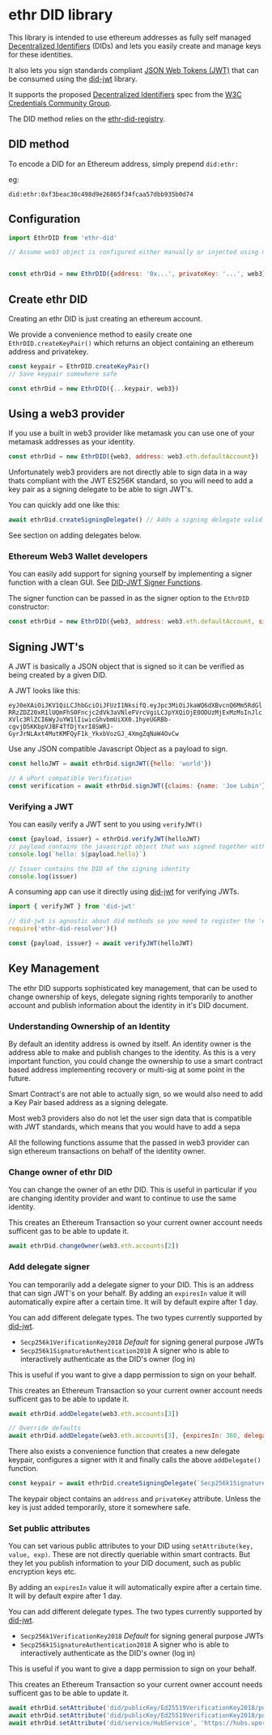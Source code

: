 # ethr DID library

This library is intended to use ethereum addresses as fully self managed [Decentralized Identifiers](https://w3c-ccg.github.io/did-spec/#decentralized-identifiers-dids) (DIDs) and lets you easily create and manage keys for these identities.

It also lets you sign standards compliant [JSON Web Tokens (JWT)](https://jwt.io) that can be consumed using the [did-jwt](https://github.com/uport-project/did-jwt) library.

It supports the proposed [Decentralized Identifiers](https://w3c-ccg.github.io/did-spec/) spec from the [W3C Credentials Community Group](https://w3c-ccg.github.io).

The DID method relies on the [ethr-did-registry](https://github.com/uport-project/ethr-did-registry).

## DID method

To encode a DID for an Ethereum address, simply prepend `did:ethr:`

eg:

`did:ethr:0xf3beac30c498d9e26865f34fcaa57dbb935b0d74`

## Configuration

```js
import EthrDID from 'ethr-did'

// Assume web3 object is configured either manually or injected using metamask


const ethrDid = new EthrDID({address: '0x...', privateKey: '...', web3})
```

## Create ethr DID

Creating an ethr DID is just creating an ethereum account.

We provide a convenience method to easily create one `EthrDID.createKeyPair()` which returns an object containing an ethereum address and privatekey.

```js
const keypair = EthrDID.createKeyPair()
// Save keypair somewhere safe

const ethrDid = new EthrDID({...keypair, web3})
```

## Using a web3 provider

If you use a built in web3 provider like metamask you can use one of your metamask addresses as your identity.

```js
const ethrDid = new EthrDID({web3, address: web3.eth.defaultAccount})
```

Unfortunately web3 providers are not directly able to sign data in a way thats compliant with the JWT ES256K standard, so you will need to add a key pair as a signing delegate to be able to sign JWT's. 

You can quickly add one like this:

```js
await ethrDid.createSigningDelegate() // Adds a signing delegate valid for 1 day
```

See section on adding delegates below.

### Ethereum Web3 Wallet developers

You can easily add support for signing yourself by implementing a signer function with a clean GUI. See [DID-JWT Signer Functions](https://github.com/uport-project/did-jwt#signer-functions).

The signer function can be passed in as the signer option to the `EthrDID` constructor:

```js
const ethrDid = new EthrDID({web3, address: web3.eth.defaultAccount, signer: wallet.jwtSigner})
```

## Signing JWT's

A JWT is basically a JSON object that is signed so it can be verified as being created by a given DID.

A JWT looks like this:

`eyJ0eXAiOiJKV1QiLCJhbGciOiJFUzI1NksifQ.eyJpc3MiOiJkaWQ6dXBvcnQ6Mm5RdGlRRzZDZ20xR1lUQmFhS0Fncjc2dVk3aVNleFVrcVgiLCJpYXQiOjE0ODUzMjExMzMsInJlcXVlc3RlZCI6WyJuYW1lIiwicGhvbmUiXX0.1hyeUGRBb-cgvjD5KKbpVJBF4TfDjYxrI8SWRJ-GyrJrNLAxt4MutKMFQyF1k_YkxbVozGJ_4XmgZqNaW4OvCw`

Use any JSON compatible Javascript Object as a payload to sign.

```js
const helloJWT = await ethrDid.signJWT({hello: 'world'})

// A uPort compatible Verification
const verification = await ethrDid.signJWT({claims: {name: 'Joe Lubin'}})
```

### Verifying a JWT

You can easily verify a JWT sent to you using `verifyJWT()`

```js
const {payload, issuer} = ethrDid.verifyJWT(helloJWT)
// payload contains the javascript object that was signed together with a vew JWT specific attributes
console.log(`hello: ${payload.hello}`)

// Issuer contains the DID of the signing identity
console.log(issuer)

```

A consuming app can use it directly using [did-jwt](https://github.com/uport-project/did-jwt) for verifying JWTs.


```js
import { verifyJWT } from 'did-jwt'

// did-jwt is agnostic about did methods so you need to register the 'ethr-did-resolver' first
require('ethr-did-resolver')()

const {payload, issuer} = await verifyJWT(helloJWT)

```

## Key Management

The ethr DID supports sophisticated key management, that can be used to change ownership of keys, delegate signing rights temporarily to another account and publish information about the identity in it's DID document.

### Understanding Ownership of an Identity

By default an identity address is owned by itself. An identity owner is the address able to make and publish changes to the identity. As this is a very important function, you could change the ownership to use a smart contract based address implementing recovery or multi-sig at some point in the future.

Smart Contract's are not able to actually sign, so we would also need to add a Key Pair based address as a signing delegate. 

Most web3 providers also do not let the user sign data that is compatible with JWT standards, which means that you would have to add a sepa

All the following functions assume that the passed in web3 provider can sign ethereum transactions on behalf of the identity owner.

### Change owner of ethr DID

You can change the owner of an ethr DID. This is useful in particular if you are changing identity provider and want to continue to use the same identity.

This creates an Ethereum Transaction so your current owner account needs sufficent gas to be able to update it.

```js
await ethrDid.changeOwner(web3.eth.accounts[2])
```

### Add delegate signer

You can temporarily add a delegate signer to your DID. This is an address that can sign JWT's on your behalf. By adding an `expiresIn` value it will automatically expire after a certain time. It will by default expire after 1 day.

You can add different delegate types. The two types currently supported by [did-jwt](https://github.com/uport-project/did-jwt).

- `Secp256k1VerificationKey2018` *Default* for signing general purpose JWTs
- `Secp256k1SignatureAuthentication2018` A signer who is able to interactively authenticate as the DID's owner (log in)

This is useful if you want to give a dapp permission to sign on your behalf.

This creates an Ethereum Transaction so your current owner account needs sufficent gas to be able to update it.

```js
await ethrDid.addDelegate(web3.eth.accounts[3])

// Override defaults
await ethrDid.addDelegate(web3.eth.accounts[3], {expiresIn: 360, delegateType: 'Secp256k1SignatureAuthentication2018'})
```

There also exists a convenience function that creates a new delegate keypair, configures a signer with it and finally calls the above `addDelegate()` function.

```js
const keypair = await ethrDid.createSigningDelegate(`Secp256k1SignatureAuthentication2018`, 360)
```

The keypair object contains an `address` and `privateKey` attribute. Unless the key is just added temporarily, store it somewhere safe.

### Set public attributes

You can set various public attributes to your DID using `setAttribute(key, value, exp)`. These are not directly queriable within smart contracts. But they let you publish information to your DID document, such as public encryption keys etc.

By adding an `expiresIn` value it will automatically expire after a certain time. It will by default expire after 1 day.

You can add different delegate types. The two types currently supported by [did-jwt](https://github.com/uport-project/did-jwt).

- `Secp256k1VerificationKey2018` *Default* for signing general purpose JWTs
- `Secp256k1SignatureAuthentication2018` A signer who is able to interactively authenticate as the DID's owner (log in)

This is useful if you want to give a dapp permission to sign on your behalf.

This creates an Ethereum Transaction so your current owner account needs sufficent gas to be able to update it.

```js
await ethrDid.setAttribute('did/publicKey/Ed25519VerificationKey2018/publicKeyBase64', 'Arl8MN52fwhM4wgBaO4pMFO6M7I11xFqMmPSnxRQk2tx', 31104000)
await ethrDid.setAttribute('did/publicKey/Ed25519VerificationKey2018/publicKeyBase64', Buffer.from('Arl8MN52fwhM4wgBaO4pMFO6M7I11xFqMmPSnxRQk2tx', 'base64'), 31104000)
await ethrDid.setAttribute('did/service/HubService', 'https://hubs.uport.me', 10)

```

